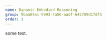 ```yaml
---
name: Dynamic Embodied Reasoning
group: 9baa89a1-9993-4a56-aadf-645709d17df5
order: 1
---
```


some text.
